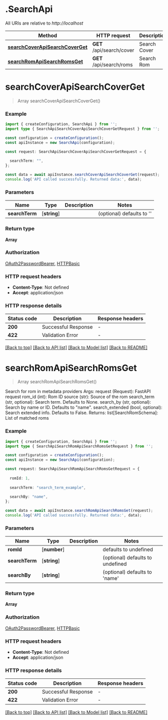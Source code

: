 # .SearchApi

All URIs are relative to *http://localhost*

Method | HTTP request | Description
------------- | ------------- | -------------
[**searchCoverApiSearchCoverGet**](SearchApi.md#searchCoverApiSearchCoverGet) | **GET** /api/search/cover | Search Cover
[**searchRomApiSearchRomsGet**](SearchApi.md#searchRomApiSearchRomsGet) | **GET** /api/search/roms | Search Rom


# **searchCoverApiSearchCoverGet**
> Array<SearchCoverSchema> searchCoverApiSearchCoverGet()


### Example


```typescript
import { createConfiguration, SearchApi } from '';
import type { SearchApiSearchCoverApiSearchCoverGetRequest } from '';

const configuration = createConfiguration();
const apiInstance = new SearchApi(configuration);

const request: SearchApiSearchCoverApiSearchCoverGetRequest = {
  
  searchTerm: "",
};

const data = await apiInstance.searchCoverApiSearchCoverGet(request);
console.log('API called successfully. Returned data:', data);
```


### Parameters

Name | Type | Description  | Notes
------------- | ------------- | ------------- | -------------
 **searchTerm** | [**string**] |  | (optional) defaults to ''


### Return type

**Array<SearchCoverSchema>**

### Authorization

[OAuth2PasswordBearer](README.md#OAuth2PasswordBearer), [HTTPBasic](README.md#HTTPBasic)

### HTTP request headers

 - **Content-Type**: Not defined
 - **Accept**: application/json


### HTTP response details
| Status code | Description | Response headers |
|-------------|-------------|------------------|
**200** | Successful Response |  -  |
**422** | Validation Error |  -  |

[[Back to top]](#) [[Back to API list]](README.md#documentation-for-api-endpoints) [[Back to Model list]](README.md#documentation-for-models) [[Back to README]](README.md)

# **searchRomApiSearchRomsGet**
> Array<SearchRomSchema> searchRomApiSearchRomsGet()

Search for rom in metadata providers  Args:     request (Request): FastAPI request     rom_id (int): Rom ID     source (str): Source of the rom     search_term (str, optional): Search term. Defaults to None.     search_by (str, optional): Search by name or ID. Defaults to \"name\".     search_extended (bool, optional): Search extended info. Defaults to False.  Returns:     list[SearchRomSchema]: List of matched roms

### Example


```typescript
import { createConfiguration, SearchApi } from '';
import type { SearchApiSearchRomApiSearchRomsGetRequest } from '';

const configuration = createConfiguration();
const apiInstance = new SearchApi(configuration);

const request: SearchApiSearchRomApiSearchRomsGetRequest = {
  
  romId: 1,
  
  searchTerm: "search_term_example",
  
  searchBy: "name",
};

const data = await apiInstance.searchRomApiSearchRomsGet(request);
console.log('API called successfully. Returned data:', data);
```


### Parameters

Name | Type | Description  | Notes
------------- | ------------- | ------------- | -------------
 **romId** | [**number**] |  | defaults to undefined
 **searchTerm** | [**string**] |  | (optional) defaults to undefined
 **searchBy** | [**string**] |  | (optional) defaults to 'name'


### Return type

**Array<SearchRomSchema>**

### Authorization

[OAuth2PasswordBearer](README.md#OAuth2PasswordBearer), [HTTPBasic](README.md#HTTPBasic)

### HTTP request headers

 - **Content-Type**: Not defined
 - **Accept**: application/json


### HTTP response details
| Status code | Description | Response headers |
|-------------|-------------|------------------|
**200** | Successful Response |  -  |
**422** | Validation Error |  -  |

[[Back to top]](#) [[Back to API list]](README.md#documentation-for-api-endpoints) [[Back to Model list]](README.md#documentation-for-models) [[Back to README]](README.md)


